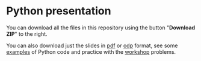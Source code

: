 Python presentation
===

You can download all the files in this repository using the button "**Download ZIP**" to the right.

You can also download just the slides in [pdf](https://github.com/VolosHack/Python-presentation/blob/develop/Python%20presentation.pdf?raw=true) or [odp](https://github.com/VolosHack/Python-presentation/blob/develop/Python%20presentation.odp?raw=true) format, see some [examples](examples) of Python code and practice with the [workshop](workshop) problems.

